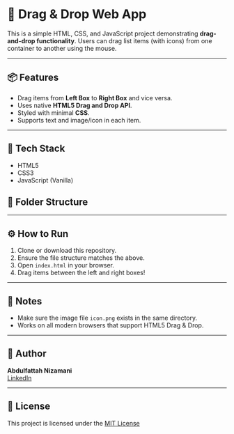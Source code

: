 # 🚀 Drag & Drop Web App

This is a simple HTML, CSS, and JavaScript project demonstrating **drag-and-drop functionality**. Users can drag list items (with icons) from one container to another using the mouse.

---

## 📦 Features

- Drag items from **Left Box** to **Right Box** and vice versa.
- Uses native **HTML5 Drag and Drop API**.
- Styled with minimal **CSS**.
- Supports text and image/icon in each item.

---

## 🧰 Tech Stack

- HTML5
- CSS3
- JavaScript (Vanilla)



## 📂 Folder Structure


---

## ⚙️ How to Run

1. Clone or download this repository.
2. Ensure the file structure matches the above.
3. Open `index.html` in your browser.
4. Drag items between the left and right boxes!

---

## 📌 Notes

- Make sure the image file `icon.png` exists in the same directory.
- Works on all modern browsers that support HTML5 Drag & Drop.

---

## 👤 Author

**Abdulfattah Nizamani**  
[LinkedIn](https://www.linkedin.com/in/your-link)

---

## 📄 License

This project is licensed under the [MIT License](https://choosealicense.com/licenses/mit/)
